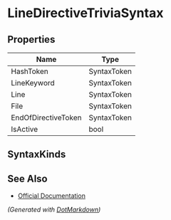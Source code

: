 # LineDirectiveTriviaSyntax

## Properties

| Name                | Type        |
| ------------------- | ----------- |
| HashToken           | SyntaxToken |
| LineKeyword         | SyntaxToken |
| Line                | SyntaxToken |
| File                | SyntaxToken |
| EndOfDirectiveToken | SyntaxToken |
| IsActive            | bool        |

## SyntaxKinds

## See Also

* [Official Documentation](https://docs.microsoft.com/en-us/dotnet/api/microsoft.codeanalysis.csharp.syntax.linedirectivetriviasyntax)


*\(Generated with [DotMarkdown](http://github.com/JosefPihrt/DotMarkdown)\)*